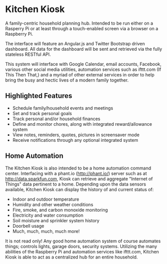 # Kitchen Kiosk
A family-centric household planning hub. Intended to be run either on a Rasperry Pi or at least through a touch-enabled screen via a browser on a Raspberry Pi.

The interface will feature an Angular.js and Twitter Bootstrap driven dashboard. All data for the dashboard will be sent and retrieved via the fully stateless RESTful API.

This system will interface with Google Calendar, email accounts, Facebook, various other social media utilities, automation services such as ifttt.com (If This Then That,) and a myriad of other external services in order to help bring the busy and hectic lives of a modern family together. 

## Highlighted Features ##

* Schedule family/household events and meetings
* Set and track personal goals
* Track personal and/or household finances
* Define and monitor chores, along with integrated reward/allowance system
* View notes, reminders, quotes, pictures in screensaver mode
* Receive notifications through any optional integrated system

## Home Automation ##

The Kitchen Kiosk is also intended to be a home automation command center. Interfacing with a phant.io (http://phant.io/) server such as at http://data.sparkfun.com, Kiosk can retrieve and aggregate "Internet of Things" data pertinent to a home. Depending upon the data sensors available, Kitchen Kiosk can display the history of and current status of:

* Indoor and outdoor temperature
* Humidity and other weather conditions
* Fire, smoke, and carbon monoxide monitoring
* Electricity and water consumption
* Soil moisture and sprinkler system history
* Doorbell usage
* Much, much, much, much more!

It is not read only! Any good home automation system of course automates things; controls lights, garage doors, security systems. Utilizing the many abilities of the Raspberry Pi and automation services like ifttt.com, Kitchen Kiosk is able to act as a centralized hub for an entire household.

